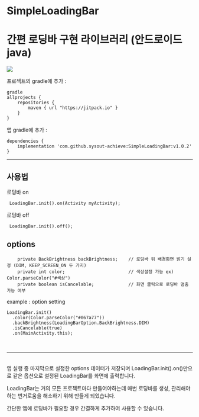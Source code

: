 # SimpleLoadingBar
# 간편 로딩바 구현 라이브러리 (안드로이드 java)

[![](https://jitpack.io/v/sysout-achieve/SimpleLoadingBar.svg)](https://jitpack.io/#sysout-achieve/SimpleLoadingBar)


프로젝트의 gradle에 추가 :

```
gradle
allprojects {
    repositories {
        maven { url "https://jitpack.io" }
    }
}
```
앱 gradle에 추가 :

```
dependencies {  
    implementation 'com.github.sysout-achieve:SimpleLoadingBar:v1.0.2'
}
```

<hr>

## 사용법

로딩바 on
```
 LoadingBar.init().on(Activity myActivity);
```

로딩바 off
```
 LoadingBar.init().off();
```

## options
```
    private BackBrightness backBrightness;    // 로딩바 뒤 배경화면 밝기 설정 (DIM, KEEP_SCREEN_ON 두 가지)
    private int color;                        // 색상설정 가능 ex) Color.parseColor("#색상")
    private boolean isCancelable;             // 화면 클릭으로 로딩바 멈춤 가능 여부
```

example : option setting
```
LoadingBar.init()
  .color(Color.parseColor("#067a77"))
  .backBrightness(LoadingBarOption.BackBrightness.DIM)
  .isCancelable(true)
  .on(MainActivity.this);
``` 

<br>
<hr>
<br>
앱 실행 중 마지막으로 설정한 options 데이터가 저장되며 LoadingBar.init().on()만으로 같은 옵션으로 설정된 LoadingBar를 화면에 출력합니다.

LoadingBar는 거의 모든 프로젝트마다 만들어야하는데 매번 로딩바를 생성, 관리해야하는 번거로움을 해소하기 위해 만들게 되었습니다.

간단한 앱에 로딩바가 필요할 경우 간결하게 추가하여 사용할 수 있습니다.
